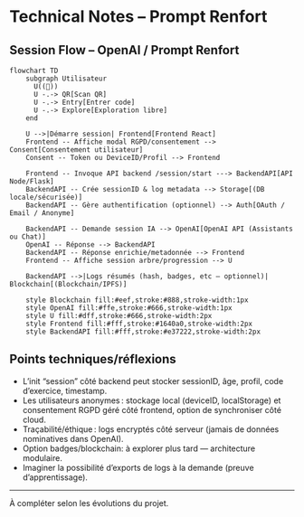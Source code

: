 
# Technical Notes – Prompt Renfort

## Session Flow – OpenAI / Prompt Renfort

```mermaid
flowchart TD
    subgraph Utilisateur
      U((👤))
      U -.-> QR[Scan QR]
      U -.-> Entry[Entrer code]
      U -.-> Explore[Exploration libre]
    end

    U -->|Démarre session| Frontend[Frontend React]
    Frontend -- Affiche modal RGPD/consentement --> Consent[Consentement utilisateur]
    Consent -- Token ou DeviceID/Profil --> Frontend

    Frontend -- Invoque API backend /session/start ---> BackendAPI[API Node/Flask]
    BackendAPI -- Crée sessionID & log metadata --> Storage[(DB locale/sécurisée)]
    BackendAPI -- Gère authentification (optionnel) --> Auth[OAuth / Email / Anonyme]

    BackendAPI -- Demande session IA --> OpenAI[OpenAI API (Assistants ou Chat)]
    OpenAI -- Réponse --> BackendAPI
    BackendAPI -- Réponse enrichie/metadonnée --> Frontend
    Frontend -- Affiche session arbre/progression --> U

    BackendAPI -->|Logs résumés (hash, badges, etc – optionnel)| Blockchain[(Blockchain/IPFS)]

    style Blockchain fill:#eef,stroke:#888,stroke-width:1px
    style OpenAI fill:#ffe,stroke:#666,stroke-width:1px
    style U fill:#dff,stroke:#666,stroke-width:2px
    style Frontend fill:#fff,stroke:#1640a0,stroke-width:2px
    style BackendAPI fill:#fff,stroke:#e37222,stroke-width:2px
```

## Points techniques/réflexions

- L’init “session” côté backend peut stocker sessionID, âge, profil, code d’exercice, timestamp.
- Les utilisateurs anonymes : stockage local (deviceID, localStorage) et consentement RGPD géré côté frontend, option de synchroniser côté cloud.
- Traçabilité/éthique : logs encryptés côté serveur (jamais de données nominatives dans OpenAI).
- Option badges/blockchain: à explorer plus tard — architecture modulaire.
- Imaginer la possibilité d’exports de logs à la demande (preuve d’apprentissage).

---

À compléter selon les évolutions du projet.
